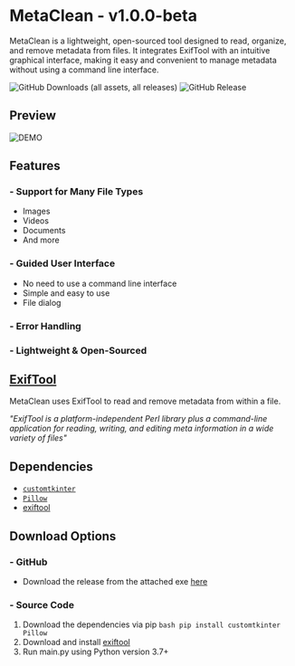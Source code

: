 # MetaClean - v1.0.0-beta
MetaClean is a lightweight, open-sourced tool designed to read, organize, and remove metadata from files. It integrates ExifTool with an intuitive graphical interface, making it easy and convenient to manage metadata without using a command line interface.


![GitHub Downloads (all assets, all releases)](https://img.shields.io/github/downloads/Caleb-Greene/MetaClean/total?style=for-the-badge&color=029cff) ![GitHub Release](https://img.shields.io/github/v/release/Caleb-Greene/MetaClean?style=for-the-badge&color=029cff)


## Preview
![DEMO](https://github.com/user-attachments/assets/2f5cd6ad-5a04-4ba7-9bb7-003b821e5c2c)


## Features
### - Support for Many File Types
- Images
- Videos
- Documents
- And more
### - Guided User Interface
- No need to use a command line interface
- Simple and easy to use
- File dialog
### - Error Handling
### - Lightweight & Open-Sourced


## [ExifTool](https://exiftool.org)
MetaClean uses ExifTool to read and remove metadata from within a file. 

*"ExifTool is a platform-independent Perl library plus a command-line application for reading, writing, and editing meta information in a wide variety of files"*


## Dependencies
- [`customtkinter`](https://github.com/TomSchimansky/CustomTkinter)
- [`Pillow`](https://github.com/python-pillow/Pillow)
- [exiftool](https://exiftool.org)

## Download Options

### - GitHub
- Download the release from the attached exe [here](https://github.com/Caleb-Greene/MetaClean/releases/download/v1.0.0-beta/MetaClean.exe)
### - Source Code
1. Download the dependencies via pip ```bash pip install customtkinter Pillow```
2. Download and install [exiftool](https://exiftool.org) 
3. Run main.py using Python version 3.7+
